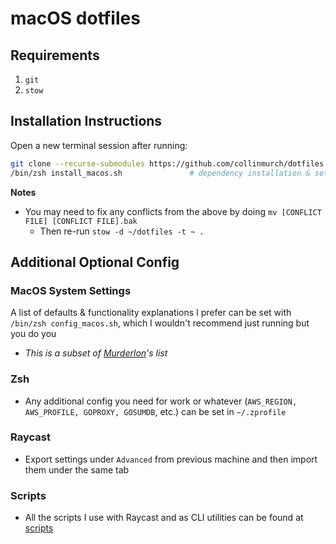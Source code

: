 # macOS dotfiles

## Requirements

1. `git`
2. `stow`

## Installation Instructions

Open a new terminal session after running:

```bash
git clone --recurse-submodules https://github.com/collinmurch/dotfiles ~ && cd ~/dotfiles
/bin/zsh install_macos.sh               # dependency installation & setup
```

**Notes**

- You may need to fix any conflicts from the above by doing `mv [CONFLICT FILE] [CONFLICT FILE].bak`
  - Then re-run `stow -d ~/dotfiles -t ~ .`

## Additional Optional Config

### MacOS System Settings

A list of defaults & functionality explanations I prefer can be set with `/bin/zsh config_macos.sh`, which I wouldn't recommend just running but you do you

- _This is a subset of [Murderlon](https://github.com/murderlon)'s list_

### Zsh

- Any additional config you need for work or whatever (`AWS_REGION, AWS_PROFILE, GOPROXY, GOSUMDB`, etc.) can be set in `~/.zprofile`

### Raycast

- Export settings under `Advanced` from previous machine and then import them under the same tab

### Scripts

- All the scripts I use with Raycast and as CLI utilities can be found at [scripts](https://github.com/collinmurch/scripts)
